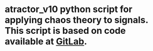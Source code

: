 # atractor_v10 python script for applying chaos theory to signals. This script is based on code available at [GitLab](https://gitlab.com/photoglucometerv2/compute-chaotic-descriptors-v2/-/blob/main/compute-chaotic-descriptors-v2.py).
